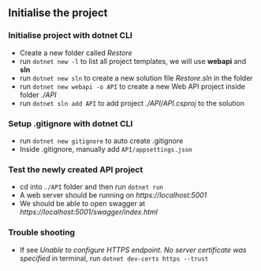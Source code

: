 ## Initialise the project

### Initialise project with dotnet CLI

- Create a new folder called _Restore_
- run `dotnet new -l` to list all project templates, we will use **webapi** and **sln**
- run `dotnet new sln` to create a new solution file _Restore.sln_ in the folder
- run `dotnet new webapi -o API` to create a new Web API project inside folder _./API_
- run `dotnet sln add API` to add project _./API/API.csproj_ to the solution

### Setup .gitignore with dotnet CLI

- run `dotnet new gitignore` to auto create .gitignore
- Inside .gitignore, manually add `API/appsettings.json`

### Test the newly created API project

- cd into `./API` folder and then run `dotnet run`
- A web server should be running on _https://localhost:5001_
- We should be able to open swagger at _https://localhost:5001/swagger/index.html_

### Trouble shooting

- If see _Unable to configure HTTPS endpoint. No server certificate was specified_ in terminal, run `dotnet dev-certs https --trust`
